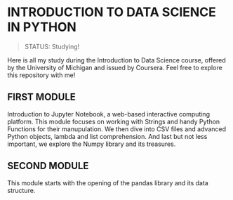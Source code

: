 <H1>INTRODUCTION TO DATA SCIENCE IN PYTHON</H1>

> STATUS: Studying!

Here is all my study during the Introduction to Data Science course, offered by the University of Michigan and issued by Coursera.
Feel free to explore this repository with me!

<h2>FIRST MODULE</h2>
Introduction to Jupyter Notebook, a web-based interactive computing platform. This module focuses on working with Strings and handy Python Functions for their manupulation. We then dive into CSV files and advanced Python objects, lambda and list comprehension. And last but not less important, we explore the Numpy library and its treasures.

<h2>SECOND MODULE</h2>
This module starts with the opening of the pandas library and its data structure.
